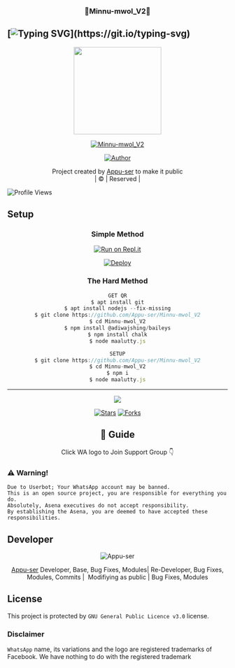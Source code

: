 <h3 align="center">💝Minnu-mwol_V2💝</h3>

## [![Typing SVG](https://readme-typing-svg.herokuapp.com?font=Lemon+milk&color=F5000&lines=Welcome+to+Minnu-mwol_V2+WA+Bot...;Created+by+Appu-Ser...;This+is+a+Bgm+stickerbot...;With+more+features...)](https://git.io/typing-svg)

<div align="center">
  <img border-radius: 15px src="https://i.ibb.co/N6b6cv3/Maalutty.png" width="200" height="200"/>
  <p align="center">
<a href="#"><img title="Minnu-mwol_V2" src="https://img.shields.io/badge/Minnu-mwol_V2-green?colorA=%23ff0000&colorB=%23017e40&style=for-the-badge"></a>
</p>
  <p align="center">
<a href="https://github.com/Appu-ser"><img title="Author" src="https://img.shields.io/badge/Author-Appuser?color=blue&style=for-the-badge&logo=whatsapp"></a>
</p>
</div>
<p align="center">
Project created by <a href="https://github.com/Appu-ser">Appu-ser</a> to make it public
    <br>
       | © |
        Reserved |
    <br> 
</p>

![Profile Views](https://hits.seeyoufarm.com/api/count/incr/badge.svg?url=https://github.com/Appu-ser/Minnu-mwol_V2&title=Minnu-mwol_V2%20Views)


## Setup
<div align="center">

  ### Simple Method
 
[![Run on Repl.it](https://repl.it/badge/github/quiec/whatsAlfa)](https://replit.com/@Pranavk6/Minnu-Mwol-QR?v=1)
  

[![Deploy](https://www.herokucdn.com/deploy/button.svg)](https://heroku.com/deploy?template=https://github.com/Appu-ser/Minnu-mwol_V2) 
 
### The Hard Method
```js
GET QR
$ apt install git
$ apt install nodejs --fix-missing
$ git clone https://github.com/Appu-ser/Minnu-mwol_V2
$ cd Minnu-mwol_V2
$ npm install @adiwajshing/baileys
$ npm install chalk
$ node maalutty.js
```
      
```js
SETUP
$ git clone https://github.com/Appu-ser/Minnu-mwol_V2
$ cd Minnu-mwol_V2
$ npm i
$ node maalutty.js
```

----

  <p align="center">
  <a href="httsp://github.com/Appu-ser/Minnu-mwol_V2">
    
<a href="https://github.com/farhan-dqz/followers">
<img src="https://img.shields.io/github/repo-size/farhan-dqz/Julie-Mwol?color=green&label=Repo%20total%20size&style=plastic">
<p align="center">
<a href="https://github.com/Appu-ser/followers"
<img title="Followers" src="https://img.shields.io/github/followers/Appu-ser?color=blue&style=flat-square"></a>
<a href="https://github.com/Appu-ser/Minnu-mwol_V2/stargazers/"><img title="Stars" src="https://img.shields.io/github/stars/Appu-ser/Minnu-mwol_V2?color=blue&style=flat-trangle"></a>
<a href="https://github.com/Appu-ser/Minnu-mwol_V2/network/members"><img title="Forks" src="https://img.shields.io/github/forks/Appu-ser/Minnu-mwol_V2?color=blue&style=flat-trangle"></a>
</p>

## 📢 Guide
Click WA logo to Join Support Group 👇
    <br>

  </div>

### ⚠️ Warning! 
```
Due to Userbot; Your WhatsApp account may be banned.
This is an open source project, you are responsible for everything you do. 
Absolutely, Asena executives do not accept responsibility.
By establishing the Asena, you are deemed to have accepted these responsibilities.
```

## Developer
  <div align="center">
    
![Appu-ser](https://github.com/Appu-ser.png?size=100)

 [Appu-ser](https://github.com/Appu-ser)
Developer, Base, Bug Fixes, Modules| Re-Developer, Bug Fixes, Modules, Commits |  Modifiying  as   public | Bug Fixes, Modules 
  </div>
    


## License
This project is protected by `GNU General Public Licence v3.0` license.

### Disclaimer
`WhatsApp` name, its variations and the logo are registered trademarks of Facebook. We have nothing to do with the registered trademark
